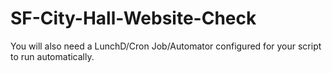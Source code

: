 # SF-City-Hall-Website-Check

You will also need a LunchD/Cron Job/Automator configured for your script to run automatically.
